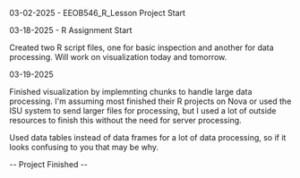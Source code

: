 03-02-2025 - EEOB546_R_Lesson Project Start


03-18-2025 - R Assignment Start

Created two R script files, one for basic inspection and another for
data processing. Will work on visualization today and tomorrow.

03-19-2025

Finished visualization by implemnting chunks to handle large data processing.
I'm assuming most finished their R projects on Nova or used the ISU system to send
larger files for processing, but I used a lot of outside resources to finish this
without the need for server processing.

Used data tables instead of data frames for a lot of data processing, so if it 
looks confusing to you that may be why.

-- Project Finished --